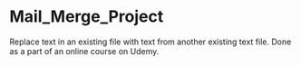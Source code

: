 # Mail_Merge_Project
Replace text in an existing file with text from another existing text file. Done as a part of an online course on Udemy. 
